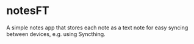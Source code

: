 # notesFT
A simple notes app that stores each note as a text note for easy syncing between devices, e.g. using Syncthing.
